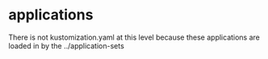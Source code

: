 # applications
There is not kustomization.yaml at this level because these applications are loaded in by the ../application-sets
